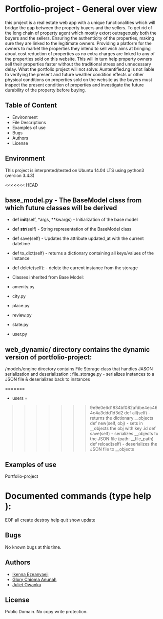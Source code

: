 # Portfolio-project - General over view
this project is a real estate web app with a unique functionalities which will bridge the gap between the property buyers and the sellers. To get rid of the long chain of property agent which mostly extort outrageously both the buyers and the sellers. Ensuring the authenticity of the properties, making sure they are linked to the legitimate owners. Providing a platform for the owners to market the properties they intend to sell wich aims at bringing about cost reduction of properties as no extra charges are linked to any of the properties sold on this website. This will in turn help property owners sell their properties faster without the traditional stress and unnecessary delay. What the portfolio project will not solve: Auntentified.ng is not liable to verifying the present and future weather condition effects or other physical conditions on properties sold on the website as the buyers must inspect the present condition of properties and investigate the future durability of the property before buying.

## Table of Content
* Environment
* File Descriptions
* Examples of use
* Bugs
* Authors
* License

## Environment
This project is interpreted/tested on Ubuntu 14.04 LTS using python3 (version 3.4.3)

<<<<<<< HEAD
## base_model.py - The BaseModel class from which future classes will be derived

* def __init__(self, *args, **kwargs) - Initialization of the base model
* def __str__(self) - String representation of the BaseModel class
* def save(self) - Updates the attribute updated_at with the current datetime
* def to_dict(self) - returns a dictionary containing all keys/values of the instance
* def delete(self): - delete the current instance from the storage
* Classes inherited from Base Model:

* amenity.py
* city.py
* place.py
* review.py
* state.py
* user.py
## web_dynamic/ directory contains the dynamic version of portfolio-project:
/models/engine directory contains File Storage class that handles JASON serialization and deserialization :
file_storage.py - serializes instances to a JSON file & deserializes back to instances

=======
* users =
>>>>>>> 9e9e0e6d1834bf082afdbe4ec464c4a3ddd1d3d2
def all(self) - returns the dictionary __objects
def new(self, obj) - sets in __objects the obj with key .id
def save(self) - serializes __objects to the JSON file (path: __file_path)
 def reload(self) - deserializes the JSON file to __objects
 
 ## Examples of use
 
 Portfolio-project

Documented commands (type help <topic>):
========================================
EOF  all  create  destroy  help  quit  show  update



## Bugs
No known bugs at this time.

## Authors
 * [Ikenna Ezeanyaeji](https://github.com/charlykso)
 * [Glory Chioma Anunah](https://github.com/glorycornel)
 * [Juliet Owanku](https://github.com/julietowah)
 
 
 ## License
Public Domain. No copy write protection.

